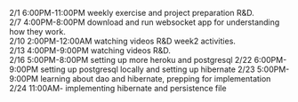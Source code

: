 2/1 6:00PM-11:00PM weekly exercise and project preparation R&D.   
2/7 4:00PM-8:00PM download and run websocket app for understanding how they work.  
2/10 2:00PM-12:00AM watching videos R&D week2 activities.  
2/13 4:00PM-9:00PM watching videos R&D.  
2/16 5:00PM-8:00PM setting up more heroku and postgresql
2/22 6:00PM-9:00PM setting up postgresql locally and setting up hibernate
2/23 5:00PM-9:00PM learning about dao and hibernate, prepping for implementation
2/24 11:00AM- implementing hibernate and persistence file
